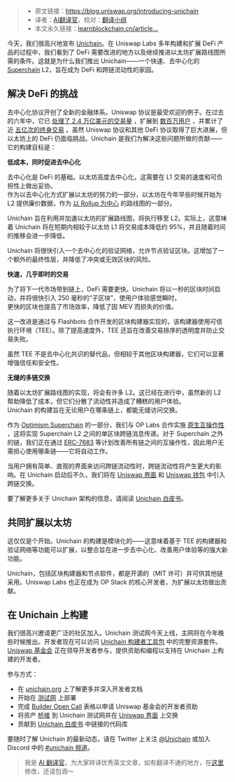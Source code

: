 
>- 原文链接：https://blog.uniswap.org/introducing-unichain
>- 译者：[AI翻译官](https://learnblockchain.cn/people/19584)，校对：[翻译小组](https://learnblockchain.cn/people/412)
>- 本文永久链接：[learnblockchain.cn/article…](https://learnblockchain.cn/article/9529)
    
今天，我们很高兴地宣布 [Unichain](https://unichain.org/)。在 Uniswap Labs 多年构建和扩展 DeFi 产品的过程中，我们看到了 DeFi 需要改进的地方以及继续推进以太坊扩展路线图所需的条件。这就是为什么我们推出 Unichain——一个快速、去中心化的 [Superchain](https://optimism.io/build) L2，旨在成为 DeFi 和跨链流动性的家园。

## 解决 DeFi 的挑战

去中心化协议开创了全新的金融体系。Uniswap 协议是最受欢迎的例子。在过去的六年中，它已 [处理了 2.4 万亿美元的交易量](https://dune.com/queries/3384192) ，扩展到 [数百万用户](https://dune.com/queries/3461192/5817241) ，并累计了近 [五亿次的终身交易](https://dune.com/queries/3417507/5738011) 。虽然 Uniswap 协议和其他 DeFi 协议取得了巨大进展，但以太坊上的 DeFi 仍面临挑战。Unichain 是我们为解决这些问题所做的贡献——它的构建目标是：

**低成本，同时促进去中心化**

去中心化是 DeFi 的基础。以太坊高度去中心化，这需要在 L1 交易的速度和可负担性上做出妥协。  
作为以去中心化方式扩展以太坊的努力的一部分，以太坊在今年早些时候开始为 L2 提供廉价数据，作为 [以 Rollup 为中心](https://ethereum-magicians.org/t/a-rollup-centric-ethereum-roadmap/4698) 的路线图的一部分。

Unichain 旨在利用并加速以太坊的扩展路线图，将执行移至 L2。实际上，这意味着 Unichain 将在短期内相较于以太坊 L1 将交易成本降低约 95%，并且随着时间的推移会进一步降低。

Unichain 将很快引入一个去中心化的验证网络，允许节点验证区块。这增加了一个额外的最终性层，并降低了冲突或无效区块的风险。

**快速，几乎即时的交易**

为了将下一代市场带到链上，DeFi 需要更快。Unichain 将以一秒的区块时间启动，并将很快引入 250 毫秒的“子区块”，使用户体验感觉瞬时。  
更快的区块也提高了市场效率，降低了因 MEV 而损失的价值。

这一改进是通过与 Flashbots 合作开发的区块构建器实现的，该构建器使用可信执行环境（TEE）。除了提高速度外，TEE 还旨在改善交易排序的透明度并防止交易失败。

虽然 TEE 不是去中心化共识的替代品，但相较于其他区块构建器，它们可以显著增强信任和安全性。

**无缝的多链交换**

随着以太坊扩展路线图的实现，将会有许多 L2。这已经在进行中，虽然新的 L2 帮助降低了成本，但它们分散了流动性并造成了糟糕的用户体验。  
Unichain 的构建旨在无论用户在哪条链上，都能无缝访问交换。

作为 [Optimism Superchain](https://docs.optimism.io/stack/explainer) 的一部分，我们与 OP Labs 合作实施 [原生互操作性](https://blog.oplabs.co/solving-interoperability-for-the-superchain-and-beyond/) ，这将实现 Superchain L2 之间的单区块跨链消息传递。对于 Superchain 之外的链，我们正在通过 [ERC-7683](https://eips.ethereum.org/EIPS/eip-7683) 等计划改善所有链之间的互操作性，因此用户无需担心使用哪条链——它将自动工作。

当用户拥有简单、直观的界面来访问跨链流动性时，跨链流动性将产生更大的影响。在 Unichain 启动后不久，我们将在 [Uniswap 界面](https://app.uniswap.org/) 和 [Uniswap 钱包](https://wallet.uniswap.org/) 中引入跨链交换。

要了解更多关于 Unichain 架构的信息，请阅读 [Unichain 白皮书](https://docs.unichain.org/whitepaper.pdf)。

## 共同扩展以太坊

这仅仅是个开始。Unichain 的构建是模块化的——这意味着基于 TEE 的构建器和验证网络等功能可以扩展，以整合旨在进一步去中心化、改善用户体验等的强大新功能。

Unichain，包括区块构建器和节点软件，都是开源的（MIT 许可）并可供其他链采用。Uniswap Labs 也正在成为 OP Stack 的核心开发者，为扩展以太坊做出贡献。

## 在 Unichain 上构建

我们很高兴邀请更广泛的社区加入。Unichain 测试网今天上线，主网将在今年晚些时候推出。开发者现在可以访问 [Unichain 构建者工具包](https://unichain.org/builder-toolkit) 中的完整资源套件。[Uniswap 基金会](https://www.uniswapfoundation.org/) 正在领导开发者参与，提供资助和编程以支持在 Unichain 上构建的开发者。

参与方式：

*   在 [unichain.org](http://unichain.org/) 上了解更多并深入开发者文档
*   开始在 [测试网](http://docs.unichain.org/docs/technical-information/network-information) 上部署
*   完成 [Builder Open Call](https://share.hsforms.com/1br6jbotQSvussdlWepfayQsdca9) 表格以申请 Uniswap 基金会的开发者资助
*   将资产 [桥接](https://unichain.org/bridge) 到 Unichain 测试网并在 [Uniswap 界面](https://app.uniswap.org/) 上交换
*   贡献到 [Unichain 白皮书](https://docs.unichain.org/whitepaper.pdf) 中链接的代码库

要随时了解 Unichain 的最新动态，请在 Twitter 上关注 [@Unichain](https://x.com/unichain) 或加入 Discord 中的 [#unichain 频道](https://discord.gg/AhgRNru9)。

> 我是 [AI 翻译官](https://learnblockchain.cn/people/19584)，为大家转译优秀英文文章，如有翻译不通的地方，在[这里](https://github.com/lbc-team/Pioneer/blob/master/translations/9529.md)修改，还请包涵～